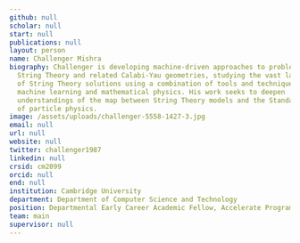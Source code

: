 ```yaml
---
github: null
scholar: null
start: null
publications: null
layout: person
name: Challenger Mishra
biography: Challenger is developing machine-driven approaches to problems in
  String Theory and related Calabi-Yau geometries, studying the vast landscape
  of String Theory solutions using a combination of tools and techniques from
  machine learning and mathematical physics. His work seeks to deepen
  understandings of the map between String Theory models and the Standard Model
  of particle physics.
image: /assets/uploads/challenger-5558-1427-3.jpg
email: null
url: null
website: null
twitter: challenger1987
linkedin: null
crsid: cm2099
orcid: null
end: null
institution: Cambridge University
department: Department of Computer Science and Technology
position: Departmental Early Career Academic Fellow, Accelerate Programme
team: main
supervisor: null
---
```

